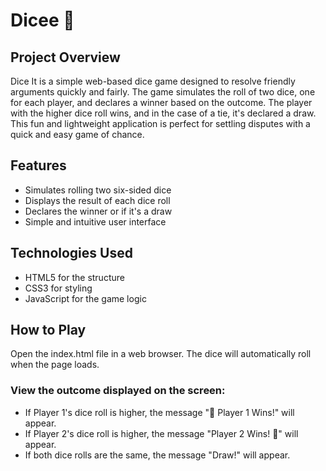 # Dicee 🎲

## Project Overview
Dice It is a simple web-based dice game designed to resolve friendly arguments quickly and fairly. The game simulates the roll of two dice, one for each player, and declares a winner based on the outcome. The player with the higher dice roll wins, and in the case of a tie, it's declared a draw. This fun and lightweight application is perfect for settling disputes with a quick and easy game of chance.

## Features
- Simulates rolling two six-sided dice
- Displays the result of each dice roll
- Declares the winner or if it's a draw
- Simple and intuitive user interface

## Technologies Used
- HTML5 for the structure
- CSS3 for styling
- JavaScript for the game logic

## How to Play
Open the index.html file in a web browser.
The dice will automatically roll when the page loads.
### View the outcome displayed on the screen:
- If Player 1's dice roll is higher, the message "🚩 Player 1 Wins!" will appear.
- If Player 2's dice roll is higher, the message "Player 2 Wins! 🚩" will appear.
- If both dice rolls are the same, the message "Draw!" will appear.

